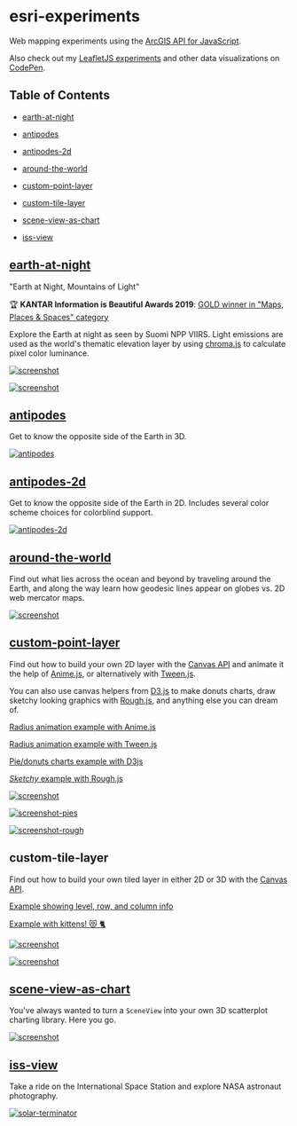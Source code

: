 # esri-experiments

Web mapping experiments using the [ArcGIS API for JavaScript](https://js.arcgis.com).

Also check out my [LeafletJS experiments](https://github.com/jwasilgeo/leaflet-experiments) and other data visualizations on [CodePen](https://codepen.io/jwasilgeo/).

## Table of Contents

- [earth-at-night](#earth-at-night)

- [antipodes](#antipodes)

- [antipodes-2d](#antipodes-2d)

- [around-the-world](#around-the-world)

- [custom-point-layer](#custom-point-layer)

- [custom-tile-layer](#custom-tile-layer)

- [scene-view-as-chart](#scene-view-as-chart)

- [iss-view](#iss-view)

## [earth-at-night](https://jwasilgeo.github.io/esri-experiments/earth-at-night)

"Earth at Night, Mountains of Light"

🏆 **KANTAR Information is Beautiful Awards 2019**: [GOLD winner in "Maps, Places & Spaces" category](https://www.informationisbeautifulawards.com/news/497-the-winners-maps-places-spaces)

Explore the Earth at night as seen by Suomi NPP VIIRS. Light emissions are used as the world's thematic elevation layer by using [chroma.js](https://gka.github.io/chroma.js/) to calculate pixel color luminance.

[![screenshot](https://raw.githubusercontent.com/jwasilgeo/esri-experiments/master/earth-at-night/screenshot.jpg)](https://jwasilgeo.github.io/esri-experiments/earth-at-night)

[![screenshot](https://raw.githubusercontent.com/jwasilgeo/esri-experiments/master/earth-at-night/screenshot.png)](https://jwasilgeo.github.io/esri-experiments/earth-at-night)

## [antipodes](https://jwasilgeo.github.io/esri-experiments/antipodes)

Get to know the opposite side of the Earth in 3D.

[![antipodes](https://raw.githubusercontent.com/jwasilgeo/esri-experiments/master/antipodes/antipodes.gif)](https://jwasilgeo.github.io/esri-experiments/antipodes)

## [antipodes-2d](https://jwasilgeo.github.io/esri-experiments/antipodes-2d)

Get to know the opposite side of the Earth in 2D. Includes several color scheme choices for colorblind support.

[![antipodes-2d](https://raw.githubusercontent.com/jwasilgeo/esri-experiments/master/antipodes-2d/screenshot.png)](https://jwasilgeo.github.io/esri-experiments/antipodes-2d)

## [around-the-world](https://jwasilgeo.github.io/esri-experiments/around-the-world)

Find out what lies across the ocean and beyond by traveling around the Earth, and along the way learn how geodesic lines appear on globes vs. 2D web mercator maps.

[![screenshot](https://raw.githubusercontent.com/jwasilgeo/esri-experiments/master/around-the-world/screenshot.png)](https://jwasilgeo.github.io/esri-experiments/around-the-world)

## [custom-point-layer](https://jwasilgeo.github.io/esri-experiments/custom-point-layer/3-animate-custom-layer-with-animejs.html)

Find out how to build your own 2D layer with the [Canvas API](https://developer.mozilla.org/en-US/docs/Web/API/Canvas_API) and animate it the help of [Anime.js](https://animejs.com/), or alternatively with [Tween.js](https://github.com/tweenjs/tween.js).

You can also use canvas helpers from [D3.js](https://d3js.org/) to make donuts charts, draw sketchy looking graphics with [Rough.js](https://github.com/pshihn/rough), and anything else you can dream of.

[Radius animation example with Anime.js](https://jwasilgeo.github.io/esri-experiments/custom-point-layer/3-animate-custom-layer-with-animejs.html)

[Radius animation example with Tween.js](https://jwasilgeo.github.io/esri-experiments/custom-point-layer/3-animate-custom-layer-with-tweenjs.html)

[Pie/donuts charts example with D3js](https://jwasilgeo.github.io/esri-experiments/custom-point-layer/d3-pies-layer.html)

[_Sketchy_ example with Rough.js](https://jwasilgeo.github.io/esri-experiments/custom-point-layer/rough-layer.html)

[![screenshot](https://raw.githubusercontent.com/jwasilgeo/esri-experiments/master/custom-point-layer/point-layer-animation.gif)](https://jwasilgeo.github.io/esri-experiments/custom-point-layer/3-animate-custom-layer-with-animejs.html)

[![screenshot-pies](https://raw.githubusercontent.com/jwasilgeo/esri-experiments/master/custom-point-layer/pies-layer.gif)](https://jwasilgeo.github.io/esri-experiments/custom-point-layer/d3-pies-layer.html)

[![screenshot-rough](https://raw.githubusercontent.com/jwasilgeo/esri-experiments/master/custom-point-layer/rough-layer.png)](https://jwasilgeo.github.io/esri-experiments/custom-point-layer/rough-layer.html)

## custom-tile-layer

Find out how to build your own tiled layer in either 2D or 3D with the [Canvas API](https://developer.mozilla.org/en-US/docs/Web/API/Canvas_API).

[Example showing level, row, and column info](https://jwasilgeo.github.io/esri-experiments/custom-tile-layer/custom-tile-layer.html)

[Example with kittens! 😻 🐈](https://jwasilgeo.github.io/esri-experiments/custom-tile-layer/custom-kittens-layer.html)

[![screenshot](https://raw.githubusercontent.com/jwasilgeo/esri-experiments/master/custom-tile-layer/text-screenshot.png)](https://jwasilgeo.github.io/esri-experiments/custom-tile-layer/custom-tile-layer.html)

[![screenshot](https://raw.githubusercontent.com/jwasilgeo/esri-experiments/master/custom-tile-layer/cats-screenshot.png)](https://jwasilgeo.github.io/esri-experiments/custom-tile-layer/custom-kittens-layer.html)

## [scene-view-as-chart](https://jwasilgeo.github.io/esri-experiments/scene-view-as-chart)

You've always wanted to turn a `SceneView` into your own 3D scatterplot charting library. Here you go.

[![screenshot](https://raw.githubusercontent.com/jwasilgeo/esri-experiments/master/scene-view-as-chart/screenshot.jpg)](https://jwasilgeo.github.io/esri-experiments/scene-view-as-chart)

## [iss-view](https://jwasilgeo.github.io/esri-experiments/iss-view)

Take a ride on the International Space Station and explore NASA astronaut photography.

[![solar-terminator](https://raw.githubusercontent.com/jwasilgeo/esri-experiments/master/iss-view/solar-terminator.gif)](https://jwasilgeo.github.io/esri-experiments/iss-view)
